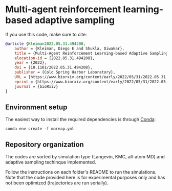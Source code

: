 # Multi-agent reinforcement learning-based adaptive sampling
If you use this code, make sure to cite:

```BibTeX
@article {Kleiman2022.05.31.494208,
	author = {Kleiman, Diego E and Shukla, Diwakar},
	title = {Multi-Agent Reinforcement Learning-based Adaptive Sampling for Conformational Sampling of Proteins},
	elocation-id = {2022.05.31.494208},
	year = {2022},
	doi = {10.1101/2022.05.31.494208},
	publisher = {Cold Spring Harbor Laboratory},
	URL = {https://www.biorxiv.org/content/early/2022/05/31/2022.05.31.494208.1},
	eprint = {https://www.biorxiv.org/content/early/2022/05/31/2022.05.31.494208.1.full.pdf},
	journal = {bioRxiv}
}
```
  
## Environment setup
The easiest way to install the required dependencies is through [Conda](https://docs.conda.io/projects/conda/en/latest/user-guide/install/index.html):

```
conda env create -f mareap.yml
```

## Repository organization
The codes are sorted by simulation type (Langevin, KMC, all-atom MD) and adaptive sampling techinque implemented.

Follow the instructions on each folder's README to run the simulations. Note that the code provided here is for 
experimental purposes only and has not been optimized (trajectories are run serially).
